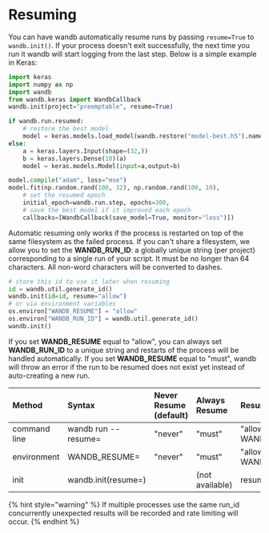 # Resuming

You can have wandb automatically resume runs by passing `resume=True` to `wandb.init()`. If your process doesn't exit successfully, the next time you run it wandb will start logging from the last step. Below is a simple example in Keras:

```python
import keras
import numpy as np
import wandb
from wandb.keras import WandbCallback
wandb.init(project="preemptable", resume=True)

if wandb.run.resumed:
    # restore the best model
    model = keras.models.load_model(wandb.restore("model-best.h5").name)
else:
    a = keras.layers.Input(shape=(32,))
    b = keras.layers.Dense(10)(a)
    model = keras.models.Model(input=a,output=b)

model.compile("adam", loss="mse")
model.fit(np.random.rand(100, 32), np.random.rand(100, 10),
    # set the resumed epoch
    initial_epoch=wandb.run.step, epochs=300,
    # save the best model if it improved each epoch
    callbacks=[WandbCallback(save_model=True, monitor="loss")])
```

Automatic resuming only works if the process is restarted on top of the same filesystem as the failed process. If you can't share a filesystem, we allow you to set the **WANDB\_RUN\_ID**: a globally unique string \(per project\) corresponding to a single run of your script. It must be no longer than 64 characters. All non-word characters will be converted to dashes.

```python
# store this id to use it later when resuming
id = wandb.util.generate_id()
wandb.init(id=id, resume="allow")
# or via environment variables
os.environ["WANDB_RESUME"] = "allow"
os.environ["WANDB_RUN_ID"] = wandb.util.generate_id()
wandb.init()
```

If you set **WANDB\_RESUME** equal to "allow", you can always set **WANDB\_RUN\_ID** to a unique string and restarts of the process will be handled automatically. If you set **WANDB\_RESUME** equal to "must", wandb will throw an error if the run to be resumed does not exist yet instead of auto-creating a new run.

| Method | Syntax | Never Resume \(default\) | Always Resume | Resume specifying run id | Resume from same directory |
| :--- | :--- | :--- | :--- | :--- | :--- |
| command line | wandb run --resume= | "never" | "must" | "allow" \(Requires WANDB\_RUN\_ID=RUN\_ID\) | \(not available\) |
| environment | WANDB\_RESUME= | "never" | "must" | "allow" \(Requires WANDB\_RUN\_ID=RUN\_ID\) | \(not available\) |
| init | wandb.init\(resume=\) |  | \(not available\) | resume=RUN\_ID | resume=True |

{% hint style="warning" %}
If multiple processes use the same run\_id concurrently unexpected results will be recorded and rate limiting will occur.
{% endhint %}


